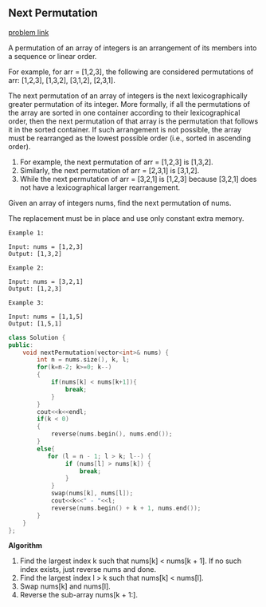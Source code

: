 ## Next Permutation

[problem link](https://leetcode.com/problems/next-permutation/)

A permutation of an array of integers is an arrangement of its members into a sequence or linear order.

For example, for arr = [1,2,3], the following are considered permutations of arr: [1,2,3], [1,3,2], [3,1,2], [2,3,1].

The next permutation of an array of integers is the next lexicographically greater permutation of its integer. More formally, if all the permutations of the array are sorted in one container according to their lexicographical order, then the next permutation of that array is the permutation that follows it in the sorted container. If such arrangement is not possible, the array must be rearranged as the lowest possible order (i.e., sorted in ascending order).

1. For example, the next permutation of arr = [1,2,3] is [1,3,2].
2. Similarly, the next permutation of arr = [2,3,1] is [3,1,2].
3. While the next permutation of arr = [3,2,1] is [1,2,3] because [3,2,1] does not have a lexicographical larger rearrangement.

Given an array of integers nums, find the next permutation of nums.

The replacement must be in place and use only constant extra memory.

 
```
Example 1:

Input: nums = [1,2,3]
Output: [1,3,2]

Example 2:

Input: nums = [3,2,1]
Output: [1,2,3]

Example 3:

Input: nums = [1,1,5]
Output: [1,5,1]
```

```cpp
class Solution {
public:
    void nextPermutation(vector<int>& nums) {
        int n = nums.size(), k, l;
        for(k=n-2; k>=0; k--)
        {
            if(nums[k] < nums[k+1]){
                break;
            }
        }
        cout<<k<<endl;
        if(k < 0)
        {
            reverse(nums.begin(), nums.end());
        }
        else{
           for (l = n - 1; l > k; l--) {
                if (nums[l] > nums[k]) {
                    break;
                }
            } 
    	    swap(nums[k], nums[l]);
            cout<<k<<" - "<<l;
    	    reverse(nums.begin() + k + 1, nums.end());
        }
    }
};
```

**Algorithm**

1. Find the largest index k such that nums[k] < nums[k + 1]. If no such index exists, just reverse nums and done.
2. Find the largest index l > k such that nums[k] < nums[l].
3. Swap nums[k] and nums[l].
4. Reverse the sub-array nums[k + 1:].